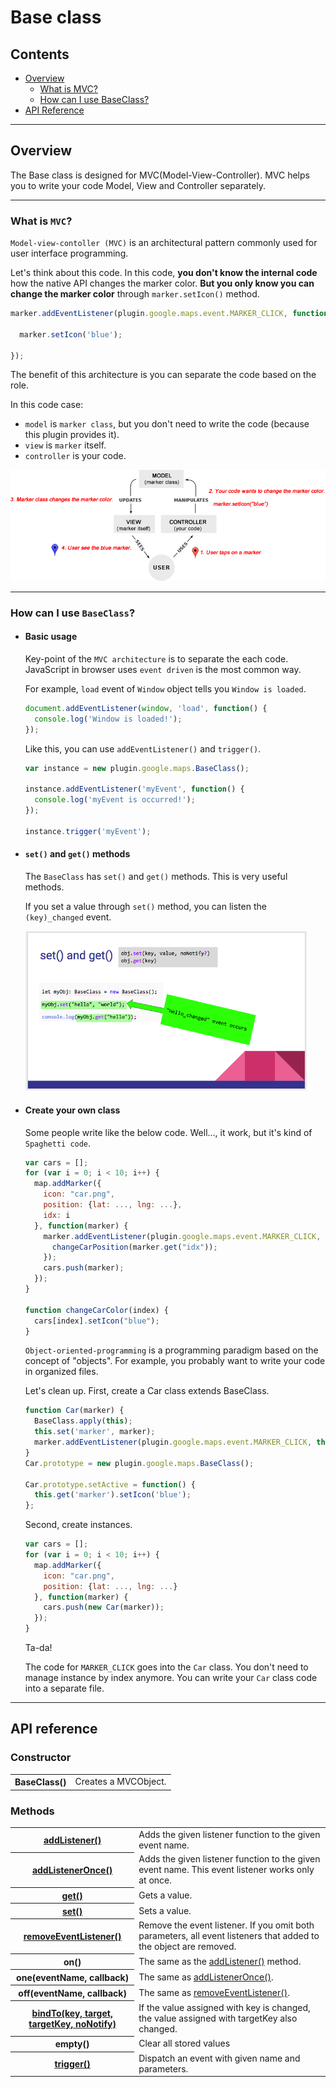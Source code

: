 # Base class

## Contents

  - <a href="#overview">Overview</a>
    - <a href="#what-is-mvc">What is MVC?</a>
    - <a href="#how-can-i-use-baseclass">How can I use BaseClass?</a>
  - <a href="#api-reference">API Reference</a>

------------
## Overview

The Base class is designed for MVC(Model-View-Controller).
MVC helps you to write your code Model, View and Controller separately.

------------
### What is `MVC`?

`Model-view-contoller (MVC)` is an architectural pattern commonly used for user interface programming.

Let's think about this code. In this code, **you don't know the internal code** how the native API changes the marker color.
**But you only know you can change the marker color** through `marker.setIcon()` method.

```js
marker.addEventListener(plugin.google.maps.event.MARKER_CLICK, function() {

  marker.setIcon('blue');

});
```

The benefit of this architecture is you can separate the code based on the role.

In this code case:
 - `model` is `marker class`, but you don't need to write the code (because this plugin provides it).
 - `view` is `marker` itself.
 - `controller` is your code.

![](mvc.png)

------------

### How can I use `BaseClass`?

- #### Basic usage

  Key-point of the `MVC architecture` is to separate the each code.
  JavaScript in browser uses `event driven` is the most common way.

  For example, `load` event of `Window` object tells you `Window is loaded`.

  ```js
  document.addEventListener(window, 'load', function() {
    console.log('Window is loaded!');
  });
  ```

  Like this, you can use `addEventListener()` and `trigger()`.

  ```js
  var instance = new plugin.google.maps.BaseClass();

  instance.addEventListener('myEvent', function() {
    console.log('myEvent is occurred!');
  });

  instance.trigger('myEvent');
  ```

- #### `set()` and `get()` methods

  The `BaseClass` has `set()` and `get()` methods.
  This is very useful methods.

  If you set a value through `set()` method, you can listen the `(key)_changed` event.

  <a href="mvc_status_change_event.png"><img src="../Map/mvc_status_change_event.png" width="450"></a>

- #### Create your own class

  Some people write like the below code. Well..., it work, but it's kind of `Spaghetti code`.

  ```js
  var cars = [];
  for (var i = 0; i < 10; i++) {
    map.addMarker({
      icon: "car.png",
      position: {lat: ..., lng: ...},
      idx: i
    }, function(marker) {
      marker.addEventListener(plugin.google.maps.event.MARKER_CLICK, function() {
        changeCarPosition(marker.get("idx"));
      });
      cars.push(marker);
    });
  }

  function changeCarColor(index) {
    cars[index].setIcon("blue");
  }
  ```

  `Object-oriented-programming` is a programming paradigm based on the concept of "objects".
  For example, you probably want to write your code in organized files.

  Let's clean up.
  First, create a Car class extends BaseClass.

  ```js
  function Car(marker) {
    BaseClass.apply(this);
    this.set('marker', marker);
    marker.addEventListener(plugin.google.maps.event.MARKER_CLICK, this.setActive);
  }
  Car.prototype = new plugin.google.maps.BaseClass();

  Car.prototype.setActive = function() {
    this.get('marker').setIcon('blue');
  };
  ```

  Second, create instances.
  ```js
  var cars = [];
  for (var i = 0; i < 10; i++) {
    map.addMarker({
      icon: "car.png",
      position: {lat: ..., lng: ...}
    }, function(marker) {
      cars.push(new Car(marker));
    });
  }
  ```

  Ta-da!

  The code for `MARKER_CLICK` goes into the `Car` class.
  You don't need to manage instance by index anymore.
  You can write your `Car` class code into a separate file.

------------
## API reference

### Constructor

<table>
    <tr>
        <th>BaseClass()</th>
        <td>Creates a MVCObject.</td>
    </tr>
</table>

### Methods
<table>
    <tr>
        <th><a href="./addListener/README.md">addListener()</a></th>
        <td>Adds the given listener function to the given event name.</td>
    </tr>
    <tr>
        <th><a href="./addListenerOnce/README.md">addListenerOnce()</a></th>
        <td>Adds the given listener function to the given event name. This event listener works only at once.</td>
    </tr>
    <tr>
        <th><a href="./get_set/README.md">get()</a></th>
        <td>Gets a value.</td>
    </tr>
    <tr>
        <th><a href="./get_set/README.md">set()</a></th>
        <td>Sets a value.</td>
    </tr>
    <tr>
        <th><a href="./removeEventListener/README.md">removeEventListener()</a></th>
        <td>Remove the event listener. If you omit both parameters, all event listeners that added to the object are removed.</td>
    </tr>
    <tr>
        <th>on()</th>
        <td>The same as the <a href="./addListener/README.md">addListener()</a> method.</td>
    </tr>
    <tr>
        <th>one(eventName, callback)</th>
        <td>The same as <a href="./addListenerOnce/README.md">addListenerOnce()</a>.</td>
    </tr>
    <tr>
        <th>off(eventName, callback)</th>
        <td>The same as <a href="./removeEventListener/README.md">removeEventListener()</a>.</td>
    </tr>
    <tr>
        <th><a href="./bindTo/README.md">bindTo(key, target, targetKey, noNotify)</a></th>
        <td>If the value assigned with <span class="highlight">key</span> is changed, the value assigned with <span class="highlight">targetKey</span> also changed.</td>
    </tr>
    <tr>
        <th>empty()</th>
        <td>Clear all stored values</td>
    </tr>
    <tr>
        <th><a href="./trigger/README.md">trigger()</a></th>
        <td>Dispatch an event with given name and parameters.</td>
    </tr>
</table>
